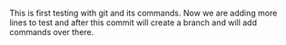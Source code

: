 This is first testing with git and its commands.
Now we are adding more lines to test and after this commit will create a branch and will add commands over there.
